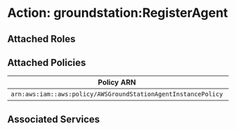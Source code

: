 # Action: groundstation:RegisterAgent

## Attached Roles

## Attached Policies

| Policy ARN | Policy Name |
|------------|-------------|
| `arn:aws:iam::aws:policy/AWSGroundStationAgentInstancePolicy` | [AWSGroundStationAgentInstancePolicy](../policies.md#awsgroundstationagentinstancepolicy) |

## Associated Services

